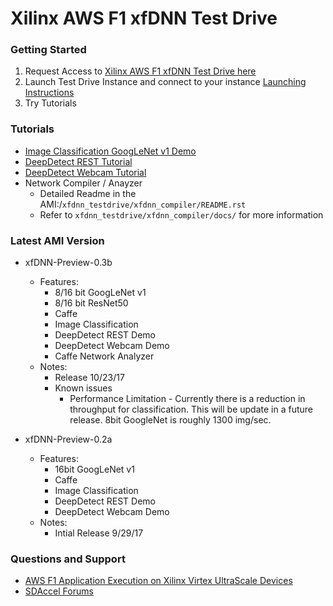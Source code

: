 # Xilinx AWS F1 xfDNN Test Drive

### Getting Started

1. Request Access to [Xilinx AWS F1 xfDNN Test Drive here][]
2. Launch Test Drive Instance and connect to your instance
	[Launching Instructions][]
3. Try Tutorials

### Tutorials
- [Image Classification GoogLeNet v1 Demo][]
- [DeepDetect REST Tutorial][]
- [DeepDetect Webcam Tutorial][]
- Network Compiler / Anayzer
	- Detailed Readme in the AMI:/`xfdnn_testdrive/xfdnn_compiler/README.rst`
	- Refer to `xfdnn_testdrive/xfdnn_compiler/docs/` for more information



### Latest AMI Version

- xfDNN-Preview-0.3b
	- Features:
		- 8/16 bit GoogLeNet v1
		- 8/16 bit ResNet50
		- Caffe
		- Image Classification
		- DeepDetect REST Demo
		- DeepDetect Webcam Demo
		- Caffe Network Analyzer
	- Notes:
		- Release 10/23/17
		- Known issues
			- Performance Limitation - Currently there is a reduction in throughput for classification. This will be update in a future release. 8bit GoogleNet is roughly 1300 img/sec.


- xfDNN-Preview-0.2a
	- Features:
		- 16bit GoogLeNet v1
		- Caffe
		- Image Classification
		- DeepDetect REST Demo
		- DeepDetect Webcam Demo
	- Notes:
		- Intial Release 9/29/17

### Questions and Support

- [AWS F1 Application Execution on Xilinx Virtex UltraScale Devices][]
- [SDAccel Forums][]










[Xilinx AWS F1 xfDNN Test Drive here]: https://www.xilinx.com/applications/megatrends/machine-learning/aws-f1-test-drive.html
[Launching Instructions]: launching_instance.md
[Image Classification GoogLeNet v1 Demo]:image_classification.md
[DeepDetect REST Tutorial]:deepdetect_rest.md
[DeepDetect Webcam Tutorial]:deepdetect_webcam.md

[AWS F1 Application Execution on Xilinx Virtex UltraScale Devices]: https://github.com/aws/aws-fpga/blob/master/SDAccel/README.md
[SDAccel Forums]: https://forums.xilinx.com/t5/SDAccel/bd-p/SDx
